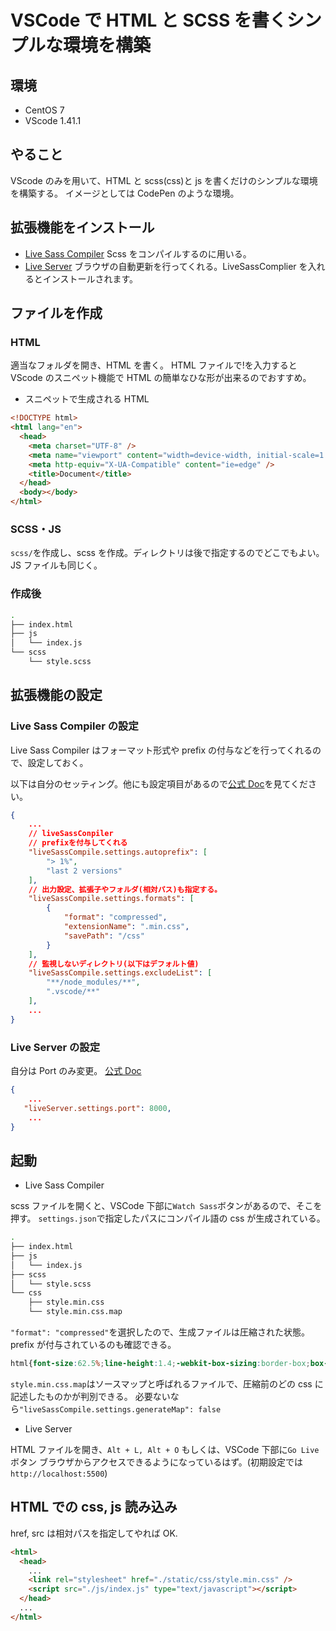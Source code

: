 # VSCode で HTML と SCSS を書くシンプルな環境を構築

## 環境

- CentOS 7
- VScode 1.41.1

## やること

VScode のみを用いて、HTML と scss(css)と js を書くだけのシンプルな環境を構築する。
イメージとしては CodePen のような環境。

## 拡張機能をインストール

- [Live Sass Compiler](https://marketplace.visualstudio.com/items?itemName=ritwickdey.live-sass) Scss をコンパイルするのに用いる。
- [Live Server](https://marketplace.visualstudio.com/items?itemName=ritwickdey.LiveServer)
  ブラウザの自動更新を行ってくれる。LiveSassComplier を入れるとインストールされます。

## ファイルを作成

### HTML

適当なフォルダを開き、HTML を書く。
HTML ファイルで!を入力すると VScode のスニペット機能で HTML の簡単なひな形が出来るのでおすすめ。

- スニペットで生成される HTML

```html
<!DOCTYPE html>
<html lang="en">
  <head>
    <meta charset="UTF-8" />
    <meta name="viewport" content="width=device-width, initial-scale=1.0" />
    <meta http-equiv="X-UA-Compatible" content="ie=edge" />
    <title>Document</title>
  </head>
  <body></body>
</html>
```

### SCSS・JS

`scss/`を作成し、scss を作成。ディレクトリは後で指定するのでどこでもよい。
JS ファイルも同じく。

### 作成後

```bash
.
├── index.html
├── js
│   └── index.js
└── scss
    └── style.scss
```

## 拡張機能の設定

### Live Sass Compiler の設定

Live Sass Compiler はフォーマット形式や prefix の付与などを行ってくれるので、設定しておく。

以下は自分のセッティング。他にも設定項目があるので[公式 Doc](https://github.com/ritwickdey/vscode-live-sass-compiler/blob/master/docs/settings.md)を見てください。

```json
{
    ...
    // liveSassConpiler
    // prefixを付与してくれる
    "liveSassCompile.settings.autoprefix": [
        "> 1%",
        "last 2 versions"
    ],
    // 出力設定、拡張子やフォルダ(相対パス)も指定する。
    "liveSassCompile.settings.formats": [
        {
            "format": "compressed",
            "extensionName": ".min.css",
            "savePath": "/css"
        }
    ],
    // 監視しないディレクトリ(以下はデフォルト値)
    "liveSassCompile.settings.excludeList": [
        "**/node_modules/**",
        ".vscode/**"
    ],
    ...
}
```

### Live Server の設定

自分は Port のみ変更。
[公式 Doc](https://github.com/ritwickdey/vscode-live-server/blob/master/docs/settings.md)

```json
{
    ...
   "liveServer.settings.port": 8000,
    ...
}
```

## 起動

- Live Sass Compiler

scss ファイルを開くと、VSCode 下部に`Watch Sass`ボタンがあるので、そこを押す。
`settings.json`で指定したパスにコンパイル語の css が生成されている。

```bash
.
├── index.html
├── js
│   └── index.js
├── scss
│   └── style.scss
└── css
    ├── style.min.css
    └── style.min.css.map
```

`"format": "compressed"`を選択したので、生成ファイルは圧縮された状態。prefix が付与されているのも確認できる。

```css
html{font-size:62.5%;line-height:1.4;-webkit-box-sizing:border-box;box-sizing:border-box}body{min-height:200vh;background-color:gray}...
```

`style.min.css.map`はソースマップと呼ばれるファイルで、圧縮前のどの css に記述したものかが判別できる。
必要ないなら`"liveSassCompile.settings.generateMap": false`

- Live Server

HTML ファイルを開き、`Alt + L, Alt + O`
もしくは、VSCode 下部に`Go Live`ボタン
ブラウザからアクセスできるようになっているはず。(初期設定では`http://localhost:5500`)

## HTML での css, js 読み込み

href, src は相対パスを指定してやれば OK.

```html
<html>
  <head>
    ...
    <link rel="stylesheet" href="./static/css/style.min.css" />
    <script src="./js/index.js" type="text/javascript"></script>
  </head>
  ...
</html>
```

